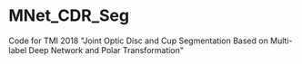 # MNet_CDR_Seg
Code for TMI 2018 "Joint Optic Disc and Cup Segmentation Based on Multi-label Deep Network and Polar Transformation"
